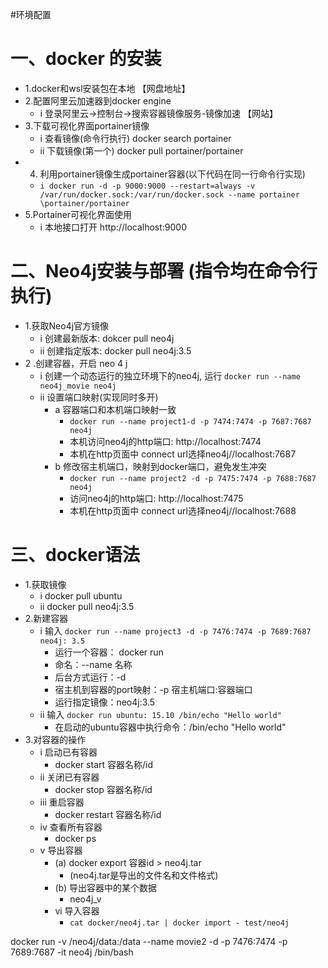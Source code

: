 #环境配置 

# 一、docker 的安装

- 1.docker和wsl安装包在本地 【网盘地址】
- 2.配置阿里云加速器到docker engine
	- i 登录阿里云->控制台->搜索容器镜像服务-镜像加速 【网站】
- 3.下载可视化界面portainer镜像
	- i 查看镜像(命令行执行) docker search portainer
	- ii 下载镜像(第一个) docker pull portainer/portainer
- 4. 利用portainer镜像生成portainer容器(以下代码在同一行命令行实现)
	- `i docker run -d -p 9000:9000 --restart=always -v /var/run/docker.sock:/var/run/docker.sock --name portainer \portainer/portainer`
- 5.Portainer可视化界面使用
	- i 本地接口打开 http://localhost:9000

# 二、Neo4j安装与部署 (指令均在命令行执行)

- 1.获取Neo4j官方镜像
	- i 创建最新版本: dokcer pull neo4j
	- ii 创建指定版本: docker pull neo4j:3.5
- 2 .创建容器，开启 neo 4 j
	- i 创建一个动态运行的独立环境下的neo4j, 运行 `docker run --name neo4j_movie neo4j`
	- ii 设置端口映射(实现同时多开)
		- a 容器端口和本机端口映射一致
			- `docker run --name project1-d -p 7474:7474 -p 7687:7687 neo4j`
			- 本机访问neo4j的http端口: http://localhost:7474
			- 本机在http页面中 connect url选择neo4j//localhost:7687
		- b 修改宿主机端口，映射到docker端口，避免发生冲突
			- `docker run --name project2 -d -p 7475:7474 -p 7688:7687 neo4j`
			- 访问neo4j的http端口: http://localhost:7475
			- 本机在http页面中 connect url选择neo4j//localhost:7688

# 三、docker语法

- 1.获取镜像
	- i docker pull ubuntu
	- ii docker pull neo4j:3.5
- 2.新建容器
	- i 输入 `docker run --name project3 -d -p 7476:7474 -p 7689:7687 neo4j: 3.5`
		- 运行一个容器： docker run
		- 命名：--name 名称
		- 后台方式运行：-d
		- 宿主机到容器的port映射：-p 宿主机端口:容器端口
		- 运行指定镜像：neo4j:3.5
	- ii 输入 `docker run ubuntu: 15.10 /bin/echo "Hello world"`
		- 在启动的ubuntu容器中执行命令：/bin/echo "Hello world"
- 3.对容器的操作
	- i 启动已有容器
		- docker start 容器名称/id
	- ii 关闭已有容器
		- docker stop 容器名称/id
	- iii 重启容器
		- docker restart 容器名称/id
	- iv 查看所有容器
		- docker ps
	- v 导出容器
		- (a) docker export 容器id > neo4j.tar
			- (neo4j.tar是导出的文件名和文件格式)
		- (b) 导出容器中的某个数据
			- neo4j_v
		- vi 导入容器
			- `cat docker/neo4j.tar | docker import - test/neo4j`

docker run -v /neo4j/data:/data --name movie2 -d -p 7476:7474 -p 7689:7687 -it neo4j /bin/bash

